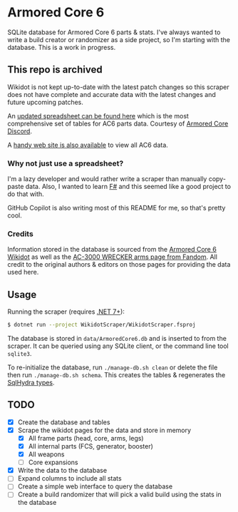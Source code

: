 # Armored Core 6
SQLite database for Armored Core 6 parts &amp; stats. I've always wanted to write a build creator or randomizer as a side project, so I'm starting with the database. This is a work in progress.

## This repo is archived
Wikidot is not kept up-to-date with the latest patch changes so this scraper does not have complete and accurate data with the latest changes and future upcoming patches.

An [updated spreadsheet can be found here](https://docs.google.com/spreadsheets/d/1ab2e2XfjAf7QgV359hW_Yd3kunVWKi9Loy7wCeAmT4w/edit#gid=719401881) which is the most comprehensive set of tables for AC6 parts data. Courtesy of [Armored Core Discord](https://discord.gg/fKfm7ex5S6).

A [handy web site is also available](https://fear-nothing.glide.page/) to view all AC6 data.

### Why not just use a spreadsheet?
I'm a lazy developer and would rather write a scraper than manually copy-paste data. Also, I wanted to learn [F#](https://fsharp.org/) and this seemed like a good project to do that with.

GitHub Copilot is also writing most of this README for me, so that's pretty cool.

### Credits
Information stored in the database is sourced from the [Armored Core 6 Wikidot](http://armoredcore6.wikidot.com/wiki:armored-core-vi:fires-of-rubicon-parts) as well as the [AC-3000 WRECKER arms page from Fandom](https://armoredcore.fandom.com/wiki/AC-3000_WRECKER). All credit to the original authors & editors on those pages for providing the data used here.


## Usage
Running the scraper (requires [.NET 7+](https://dotnet.microsoft.com/download/dotnet/7.0)):
```bash
$ dotnet run --project WikidotScraper/WikidotScraper.fsproj
```

The database is stored in `data/ArmoredCore6.db` and is inserted to from the scraper. It can be queried using any SQLite client, or the command line tool `sqlite3`. 

To re-initialize the database, run `./manage-db.sh clean` or delete the file then run `./manage-db.sh schema`. This creates the tables & regenerates the [SqlHydra types](./WikidotScraper/DatabaseTypes.fs).


## TODO

- [x] Create the database and tables
- [x] Scrape the wikidot pages for the data and store in memory
    - [x] All frame parts (head, core, arms, legs)
    - [x] All internal parts (FCS, generator, booster)
    - [x] All weapons
    - [ ] Core expansions
- [x] Write the data to the database
- [ ] Expand columns to include all stats
- [ ] Create a simple web interface to query the database
- [ ] Create a build randomizer that will pick a valid build using the stats in the database
